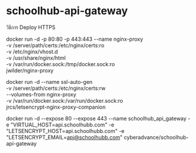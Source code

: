 # schoolhub-api-gateway
วิธีการ Deploy HTTPS

docker run -d -p 80:80 -p 443:443 --name nginx-proxy \
-v /server/path/certs:/etc/nginx/certs:ro \
-v /etc/nginx/vhost.d \
-v /usr/share/nginx/html \
-v /var/run/docker.sock:/tmp/docker.sock:ro \
jwilder/nginx-proxy



docker run -d --name ssl-auto-gen \
-v /server/path/certs:/etc/nginx/certs:rw \
--volumes-from nginx-proxy \
-v /var/run/docker.sock:/var/run/docker.sock:ro \
jrcs/letsencrypt-nginx-proxy-companion


docker run -d --expose 80 --expose 443 --name schoolhub_api_gateway  -e "VIRTUAL_HOST=api.schoolhubb.com" -e "LETSENCRYPT_HOST=api.schoolhubb.com" -e "LETSENCRYPT_EMAIL=api@schoolhubb.com" cyberadvance/schoolhub-api-gateway

